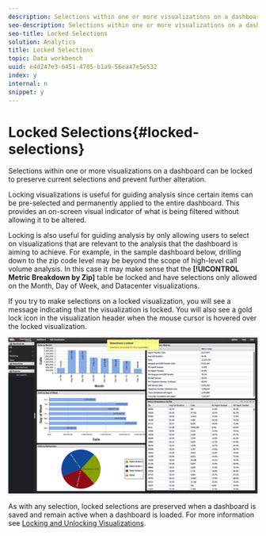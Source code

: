 ```yaml
---
description: Selections within one or more visualizations on a dashboard can be locked to preserve current selections and prevent further alteration.
seo-description: Selections within one or more visualizations on a dashboard can be locked to preserve current selections and prevent further alteration.
seo-title: Locked Selections
solution: Analytics
title: Locked Selections
topic: Data workbench
uuid: e4d247e3-6451-4705-b1a9-56ea47e5e532
index: y
internal: n
snippet: y
---
```


# Locked Selections{#locked-selections}

Selections within one or more visualizations on a dashboard can be locked to preserve current selections and prevent further alteration.

Locking visualizations is useful for guiding analysis since certain items can be pre-selected and permanently applied to the entire dashboard. This provides an on-screen visual indicator of what is being filtered without allowing it to be altered.

Locking is also useful for guiding analysis by only allowing users to select on visualizations that are relevant to the analysis that the dashboard is aiming to achieve. For example, in the sample dashboard below, drilling down to the zip code level may be beyond the scope of high-level call volume analysis. In this case it may make sense that the **[!UICONTROL Metric Breakdown by Zip]** table be locked and have selections only allowed on the Month, Day of Week, and Datacenter visualizations.

If you try to make selections on a locked visualization, you will see a message indicating that the visualization is locked. You will also see a gold lock icon in the visualization header when the mouse cursor is hovered over the locked visualization.

![](assets/selection_locked.png)

As with any selection, locked selections are preserved when a dashboard is saved and remain active when a dashboard is loaded. For more information see [Locking and Unlocking Visualizations](../../../home/c-adobe-data-workbench-dashboard/c-visualizations/c-manipulating-visualizations/c-locking-and-unlocking-visualizations.md#concept-9215bcdd5bb44dee8d92ef0cc82f44d2). 
